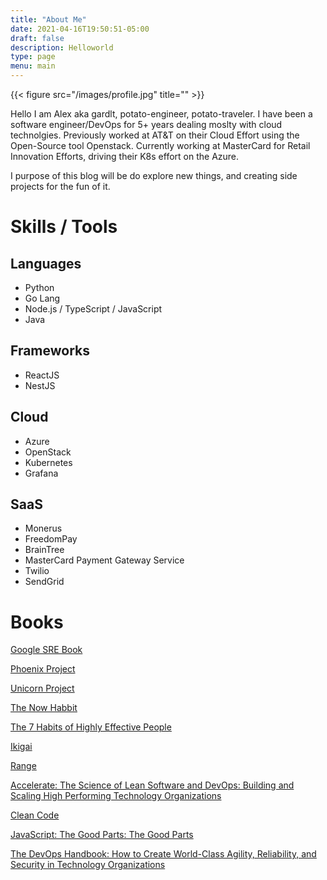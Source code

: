 ```yaml
---
title: "About Me"
date: 2021-04-16T19:50:51-05:00
draft: false
description: Helloworld
type: page
menu: main
---
```


{{< figure src="/images/profile.jpg" title="" >}}


Hello I am Alex aka gardlt, potato-engineer, potato-traveler.
I have been a software engineer/DevOps for 5+ years dealing moslty with cloud technolgies.
Previously worked at AT&T on their Cloud Effort using the Open-Source tool Openstack.
Currently working at MasterCard for Retail Innovation Efforts, driving their K8s effort on the Azure.

I purpose of this blog will be do explore new things, and creating side projects for the fun of it. 


# Skills / Tools

## Languages

* Python
* Go Lang
* Node.js / TypeScript / JavaScript
* Java

## Frameworks

* ReactJS
* NestJS

## Cloud

* Azure
* OpenStack
* Kubernetes
* Grafana

## SaaS

* Monerus
* FreedomPay
* BrainTree
* MasterCard Payment Gateway Service 
* Twilio
* SendGrid


# Books

[Google SRE Book](https://sre.google/sre-book/table-of-contents/)

[Phoenix Project](https://www.amazon.com/dp/B078Y98RG8)

[Unicorn Project](https://www.amazon.com/gp/product/B07QT9QR41)

[The Now Habbit](https://www.amazon.com/Now-Habit-Overcoming-Procrastination-Guilt-Free-ebook/dp/B001QNVP7M)

[The 7 Habits of Highly Effective People](https://www.amazon.com/Habits-Highly-Effective-People-Anniversary/dp/1642503177)

[Ikigai](https://www.amazon.com/gp/product/B01NAG34EH)

[Range](https://www.amazon.com/gp/product/B07H1ZYWTM)

[Accelerate: The Science of Lean Software and DevOps: Building and Scaling High Performing Technology Organizations](https://www.amazon.com/gp/product/B07B9F83WM)

[Clean Code](https://www.amazon.com/Clean-Code-Handbook-Software-Craftsmanship-ebook/dp/B001GSTOAM)

[JavaScript: The Good Parts: The Good Parts](https://www.amazon.com/gp/product/B0026OR2ZY)

[The DevOps Handbook: How to Create World-Class Agility, Reliability, and Security in Technology Organizations](https://www.amazon.com/gp/product/B00JC9WG70)
